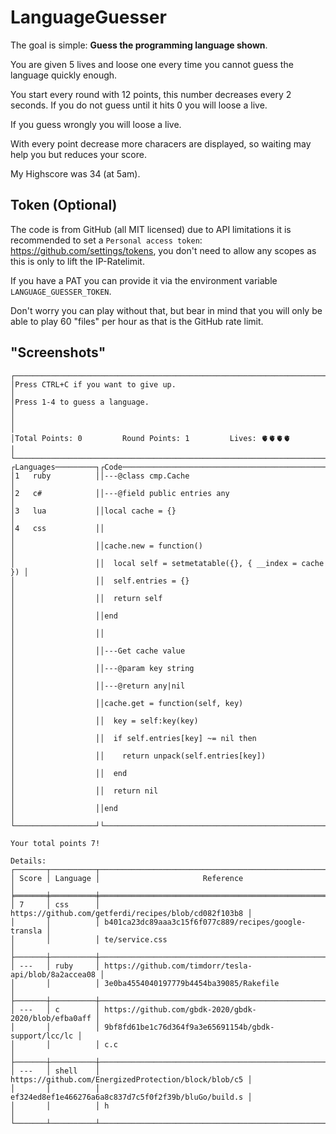 # LanguageGuesser

The goal is simple: **Guess the programming language shown**.

You are given 5 lives and loose one every time you cannot guess the language quickly enough.

You start every round with 12 points, this number decreases every 2 seconds. If you do not guess until it hits 0 you will loose a live.

If you guess wrongly you will loose a live.

With every point decrease more characers are displayed, so waiting may help you but reduces your score.

My Highscore was 34 (at 5am).

## Token (Optional)

The code is from GitHub (all MIT licensed) due to API limitations it is recommended to set a `Personal access token`: <https://github.com/settings/tokens>, you don't need to allow any scopes as this is only to lift the IP-Ratelimit.

If you have a PAT you can provide it via the environment variable `LANGUAGE_GUESSER_TOKEN`.

Don't worry you can play without that, but bear in mind that you will only be able to play 60 "files" per hour as that is the GitHub rate limit.

## "Screenshots"
```text
┌─────────────────────────────────────────────────────────────────────────┐
│Press CTRL+C if you want to give up.                                     │
│Press 1-4 to guess a language.                                           │
│                                                                         │
│Total Points: 0         Round Points: 1         Lives: 🫀🫀🫀🫀          │
└─────────────────────────────────────────────────────────────────────────┘
┌Languages─────────┐┌Code─────────────────────────────────────────────────┐
│1   ruby          ││---@class cmp.Cache                                  │
│2   c#            ││---@field public entries any                         │
│3   lua           ││local cache = {}                                     │
│4   css           ││                                                     │
│                  ││cache.new = function()                               │
│                  ││  local self = setmetatable({}, { __index = cache }) │
│                  ││  self.entries = {}                                  │
│                  ││  return self                                        │
│                  ││end                                                  │
│                  ││                                                     │
│                  ││---Get cache value                                   │
│                  ││---@param key string                                 │
│                  ││---@return any|nil                                   │
│                  ││cache.get = function(self, key)                      │
│                  ││  key = self:key(key)                                │
│                  ││  if self.entries[key] ~= nil then                   │
│                  ││    return unpack(self.entries[key])                 │
│                  ││  end                                                │
│                  ││  return nil                                         │
│                  ││end                                                  │
└──────────────────┘└─────────────────────────────────────────────────────┘
```
```text
Your total points 7!

Details:
┌───────┬──────────┬──────────────────────────────────────────────────────┐
│ Score │ Language │                       Reference                      │
╞═══════╪══════════╪══════════════════════════════════════════════════════╡
│ 7     │ css      │ https://github.com/getferdi/recipes/blob/cd082f103b8 │
│       │          │ b401ca23dc89aaa3c15f6f077c889/recipes/google-transla │
│       │          │ te/service.css                                       │
├───────┼──────────┼──────────────────────────────────────────────────────┤
│ ---   │ ruby     │ https://github.com/timdorr/tesla-api/blob/8a2accea08 │
│       │          │ 3e0ba4554040197779b4454ba39085/Rakefile              │
├───────┼──────────┼──────────────────────────────────────────────────────┤
│ ---   │ c        │ https://github.com/gbdk-2020/gbdk-2020/blob/efba0aff │
│       │          │ 9bf8fd61be1c76d364f9a3e65691154b/gbdk-support/lcc/lc │
│       │          │ c.c                                                  │
├───────┼──────────┼──────────────────────────────────────────────────────┤
│ ---   │ shell    │ https://github.com/EnergizedProtection/block/blob/c5 │
│       │          │ ef324ed8ef1e466276a6a8c837d7c5f0f2f39b/bluGo/build.s │
│       │          │ h                                                    │
└───────┴──────────┴──────────────────────────────────────────────────────┘
```
